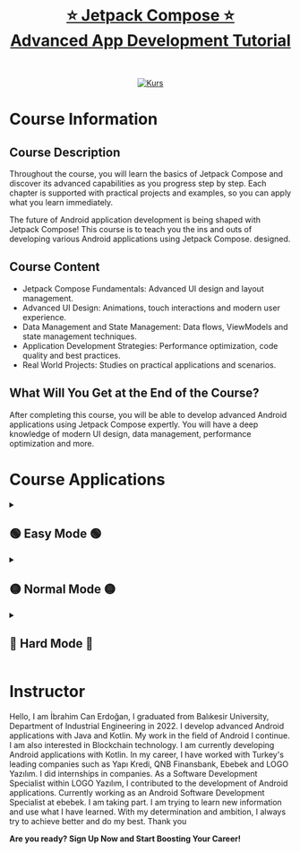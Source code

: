 <div align="center">
  <h1><a href="https://www.udemy.com/course/jetpack-compose-uygulama-gelistirme-rehberi/?referralCode=FDD0C1F4F2BB4C54B325">⭐️ Jetpack Compose ⭐️ <br>Advanced App Development Tutorial</a></h1> 
</div>

<div align="center">
  
  [![Kurs](https://github.com/icanerdogan/Jetpack-Compose-Ileri-Seviye-Uygulama-Geli-tirme-Rehberi/assets/52867508/e45dddad-f078-4b20-a731-e690ad277258)](https://www.udemy.com/course/jetpack-compose-uygulama-gelistirme-rehberi/?referralCode=FDD0C1F4F2BB4C54B325)
  
</div>

<h1>Course Information</h1>

<!--Course Information-->
<div>
   <h2>Course Description</h2>
   <p>Throughout the course, you will learn the basics of Jetpack Compose and discover its advanced capabilities as you progress step by step. Each chapter is supported with practical projects and examples, so you can apply what you learn immediately.</p>
   <p>The future of Android application development is being shaped with Jetpack Compose! This course is to teach you the ins and outs of developing various Android applications using Jetpack Compose.  
      designed.</p>
   <h2>Course Content</h2>
   <p>
     <ul>
       <li>Jetpack Compose Fundamentals: Advanced UI design and layout management.</li>
       <li>Advanced UI Design: Animations, touch interactions and modern user experience.</li>
       <li>Data Management and State Management: Data flows, ViewModels and state management techniques.</li>
       <li>Application Development Strategies: Performance optimization, code quality and best practices.</li>
       <li>Real World Projects: Studies on practical applications and scenarios.</li>
     </ul>
   </p>
   <h2>What Will You Get at the End of the Course?</h2>
   <p>After completing this course, you will be able to develop advanced Android applications using Jetpack Compose expertly. You will have a deep knowledge of modern UI design, data management, performance optimization and more.</p>
</div>

<!--Course Applications -->
<h1> Course Applications </h1>

<!-- KOLAY -->
<details>
  <summary><h2> 🟢 Easy Mode 🟢 </h2></summary>
  <ul>
    <li><h3><a href="https://github.com/icanerdogan/Jetpack-Compose-Project-Samples/tree/main/Portfolio%20App">Portfolio App</a></h3></li>
    <li><h3><a href="https://github.com/icanerdogan/Jetpack-Compose-Project-Samples/tree/main/Money%20Counter%20App">Money Counter App</a></h3></li>
    <li><h3><a href="https://github.com/icanerdogan/Jetpack-Compose-Project-Samples/tree/main/Tip%20Calculator%20App">Tip Calculator App</a></h3></li>
    <li><h3><a href="https://github.com/icanerdogan/Jetpack-Compose-Project-Samples/tree/main/Basic%20Movie%20Library%20App">Basic Movie App</a></h3></li>
  </ul>
</details>

<!-- ORTA -->
<details>
  <summary><h2> 🟡 Normal Mode 🟡 </h2></summary>
  <ul>
    <li><h3><a href="https://github.com/icanerdogan/Jetpack-Compose-Project-Samples/tree/main/Unit%20Converter%20App">Unit Converter App</a></h3></li>
    <li><h3><a href="https://github.com/icanerdogan/Jetpack-Compose-Project-Samples/tree/main/Contacts%20App">Contacts App</a></h3></li>
    <li><h3><a href="https://github.com/icanerdogan/Jetpack-Compose-Project-Samples/tree/main/Notepad%20App">Notepad App</a></h3></li>
    <li><h3><a href="https://github.com/icanerdogan/Jetpack-Compose-Project-Samples">Q&A App - Coming Soon!</a></h3></li>
    <li><h3><a href="https://github.com/icanerdogan/Jetpack-Compose-Project-Samples/tree/main/Calculator%20App">Calculator App</a></h3></li>
  </ul>
</details>


<!-- ZOR -->
<details>
  <summary><h2> 🔴 Hard Mode 🔴 </h2></summary>
  <ul>
    <li><h3><a href="https://github.com/icanerdogan/Jetpack-Compose-Project-Samples/tree/main/Crypto%20App">Crypto App</a></h3></li>
    <li><h3><a href="https://github.com/icanerdogan/Jetpack-Compose-Project-Samples">Advanced Movie App - Coming Soon!</a></h3></li>
    <li><h3><a href="https://github.com/icanerdogan/Jetpack-Compose-Project-Samples">News API App - Coming Soon!</a></h3></li>
  </ul>
</details>

<!--Instructor-->
<div>
   <h1>Instructor</h1>
   <p>
     Hello,
     I am İbrahim Can Erdoğan, I graduated from Balıkesir University, Department of Industrial Engineering in 2022. I develop advanced Android applications with Java and Kotlin. My work in the field of Android   
     I continue. I am also interested in Blockchain technology. I am currently developing Android applications with Kotlin. In my career, I have worked with Turkey's leading companies such as Yapı Kredi, QNB Finansbank, Ebebek and LOGO Yazılım. 
     I did internships in companies. As a Software Development Specialist within LOGO Yazılım, I contributed to the development of Android applications. Currently working as an Android Software Development Specialist at ebebek. 
     I am taking part. I am trying to learn new information and use what I have learned. With my determination and ambition, I always try to achieve better and do my best.
     Thank you
   </p>
</div>

<p><b>Are you ready? Sign Up Now and Start Boosting Your Career! </b></p>
